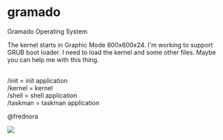 # gramado
Gramado Operating System


The kernel starts in Graphic Mode 800x600x24.
I'm working to support GRUB boot loader. 
I need to load the kernel and some other files. 
Maybe you can help me with this thing.


<br>/init    = init application
<br>/kernel  = kernel
<br>/shell   = shell application 
<br>/taskman = taskman application

@frednora

<img src="https://github.com/frednora/gramado/blob/master/screenshots/gui.png">
